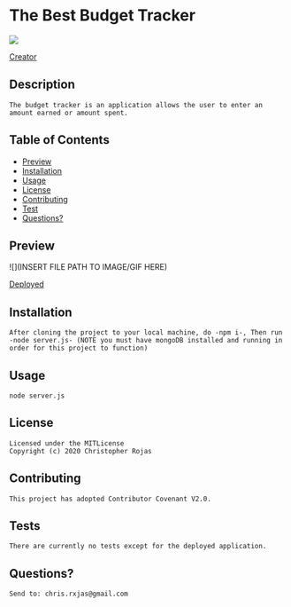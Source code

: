   # The Best Budget Tracker
  ![](https://img.shields.io/badge/License-MITLicense-yellow)

  [Creator](https://github.com/rxjas)

  ## Description 
    The budget tracker is an application allows the user to enter an amount earned or amount spent.

  ## Table of Contents
  * [Preview](#Preview)
  * [Installation](#Installation)
  * [Usage](#Usage)
  * [License](#License)
  * [Contributing](#Contributing)
  * [Test](#Tests)
  * [Questions?](#Questions?)
     
  ## Preview
  ![](INSERT FILE PATH TO IMAGE/GIF HERE)

  [Deployed](https://sleepy-falls-93504.herokuapp.com/)

  ## Installation
    After cloning the project to your local machine, do -npm i-, Then run -node server.js- (NOTE you must have mongoDB installed and running in order for this project to function)

  ## Usage
    node server.js

  ## License
    Licensed under the MITLicense
    Copyright (c) 2020 Christopher Rojas

  ## Contributing
    This project has adopted Contributor Covenant V2.0. 

  ## Tests
    There are currently no tests except for the deployed application.

  ## Questions?
    Send to: chris.rxjas@gmail.com


